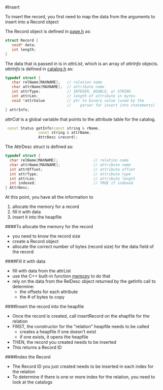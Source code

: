 #Insert

To insert the record, you first need to map the data from the arguments to insert into a Record object

The Record object is defined in [page.h](page.h) as:
```cpp
struct Record {
   void* data;
   int length;
}
```

The data that is passed in is in *attrList*, which is an array of *attrInfo* objects. *attrInfo* is defined in [catalog.h](catalog.h) as:
```cpp
typedef struct {
   char relName[MAXNAME];   // relation name
   char attrName[MAXNAME];  // attribute name
   int attrType;            // INTEGER, DOUBLE, or STRING
   int attrLen;             // length of attribute in bytes
   void *attrValue          // ptr to binary value (used by the
                            //    parser for insert into statements)
} attrInfo;
```

*attrCat* is a global variable that points to the attribute table for the catalog.

```cpp
 const Status getInfo(const string & rName,
		       const string & attrName,
		       AttrDesc &record);
```

The AttrDesc struct is defined as:

```cpp
typedef struct {
  char relName[MAXNAME];                // relation name
  char attrName[MAXNAME];               // attribute name
  int attrOffset;                       // attribute offset
  int attrType;                         // attribute type
  int attrLen;                          // attribute length
  int indexed;                          // TRUE if indexed
} AttrDesc;
```

At this point, you have all the information to
1. allocate the memory for a record
2. fill it with data
3. insert it into the heapfile

####To allocate the memory for the record
- you need to know the record size
- create a Record object
- allocate the correct number of bytes (record size) for the data field of the record

####Fill it with data
- fill with data from the attrList
- use the C++ built-in function [memcpy](http://www.cplusplus.com/reference/cstring/memcpy/) to do that
- rely on the data from the RelDesc object returned by the getInfo call to determine:
   - the offsets for each attribute
   - the # of bytes to copy

####Insert the record into the heapfile
- Once the record is created, call insertRecord on the ehapfile for the relation
- FIRST, the constructor for the "relation" heapfile needs to be called
   - creates a heapfile if one doesn't exist
   - if one exists, it opens the heapfile
- THEN, the record you created needs to be inserted
- This returns a Record ID

####Index the Record
- The Record ID you just created needs to be inserted in each index for the relation
- To determine if there is one or more index for the relation, you need to look at the catalogs
